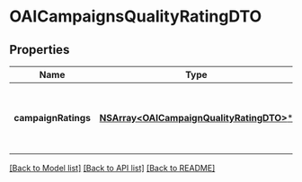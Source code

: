 # OAICampaignsQualityRatingDTO

## Properties
Name | Type | Description | Notes
------------ | ------------- | ------------- | -------------
**campaignRatings** | [**NSArray&lt;OAICampaignQualityRatingDTO&gt;***](OAICampaignQualityRatingDTO.md) | Список магазинов c информацией об их индексе качества. | 

[[Back to Model list]](../README.md#documentation-for-models) [[Back to API list]](../README.md#documentation-for-api-endpoints) [[Back to README]](../README.md)


